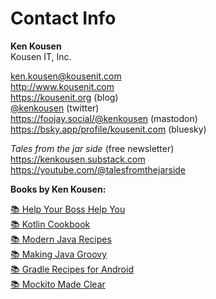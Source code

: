 # Contact Info

<div class="grid grid-cols-2 gap-12 items-start">

<div>

**Ken Kousen**  
Kousen IT, Inc.

ken.kousen@kousenit.com  
http://www.kousenit.com  
https://kousenit.org (blog)  
<a href="https://twitter.com/kenkousen" target="_blank">@kenkousen</a> (twitter)  
https://foojay.social/@kenkousen (mastodon)  
https://bsky.app/profile/kousenit.com (bluesky)  

*Tales from the jar side* (free newsletter)  
https://kenkousen.substack.com  
https://youtube.com/@talesfromthejarside

</div>

<div>

**Books by Ken Kousen:**

<div class="mt-4 space-y-2">
<div><a href="https://pragprog.com/titles/kkmanage/help-your-boss-help-you/" target="_blank">📚 Help Your Boss Help You</a></div>
<div><a href="https://www.amazon.com/Kotlin-Cookbook-Problem-Focused-Ken-Kousen/dp/1492046671" target="_blank">📚 Kotlin Cookbook</a></div>
<div><a href="https://www.amazon.com/Modern-Java-Recipes-Solutions-Difficult/dp/149197317X" target="_blank">📚 Modern Java Recipes</a></div>
<div><a href="https://www.manning.com/books/making-java-groovy" target="_blank">📚 Making Java Groovy</a></div>
<div><a href="https://www.amazon.com/Gradle-Recipes-Android-Master-System/dp/1491947020" target="_blank">📚 Gradle Recipes for Android</a></div>
<div><a href="https://pragprog.com/titles/mockito/mockito-made-clear/" target="_blank">📚 Mockito Made Clear</a></div>
</div>

</div>

</div>
